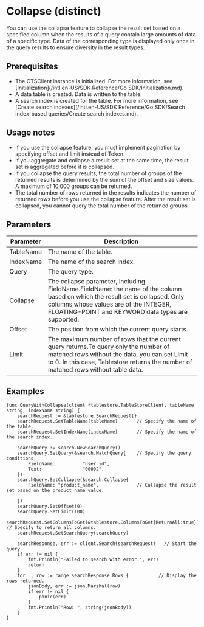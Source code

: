 # Collapse \(distinct\)

You can use the collapse feature to collapse the result set based on a specified column when the results of a query contain large amounts of data of a specific type. Data of the corresponding type is displayed only once in the query results to ensure diversity in the result types.

## Prerequisites

-   The OTSClient instance is initialized. For more information, see [Initialization](/intl.en-US/SDK Reference/Go SDK/Initialization.md).
-   A data table is created. Data is written to the table.
-   A search index is created for the table. For more information, see [Create search indexes](/intl.en-US/SDK Reference/Go SDK/Search index-based queries/Create search indexes.md).

## Usage notes

-   If you use the collapse feature, you must implement pagination by specifying offset and limit instead of Token.
-   If you aggregate and collapse a result set at the same time, the result set is aggregated before it is collapsed.
-   If you collapse the query results, the total number of groups of the returned results is determined by the sum of the offset and size values. A maximum of 10,000 groups can be returned.
-   The total number of rows returned in the results indicates the number of returned rows before you use the collapse feature. After the result set is collapsed, you cannot query the total number of the returned groups.

## Parameters

|Parameter|Description|
|---------|-----------|
|TableName|The name of the table.|
|IndexName|The name of the search index.|
|Query|The query type.|
|Collapse|The collapse parameter, including FieldName.FieldName: the name of the column based on which the result set is collapsed. Only columns whose values are of the INTEGER, FLOATING-POINT and KEYWORD data types are supported. |
|Offset|The position from which the current query starts.|
|Limit|The maximum number of rows that the current query returns.To query only the number of matched rows without the data, you can set Limit to 0. In this case, Tablestore returns the number of matched rows without table data. |

## Examples

```
func QueryWithCollapse(client *tablestore.TableStoreClient, tableName string, indexName string) {
    searchRequest := &tablestore.SearchRequest{}
    searchRequest.SetTableName(tableName)       // Specify the name of the table.
    searchRequest.SetIndexName(indexName)       // Specify the name of the search index.

    searchQuery := search.NewSearchQuery()
    searchQuery.SetQuery(&search.MatchQuery{    // Specify the query conditions.
        FieldName:          "user_id",
        Text:               "00002",
    })
    searchQuery.SetCollapse(&search.Collapse{
        FieldName: "product_name",              // Collapse the result set based on the product_name value.

    })
    searchQuery.SetOffset(0)
    searchQuery.SetLimit(100)
    searchRequest.SetColumnsToGet(&tablestore.ColumnsToGet{ReturnAll:true}) // Specify to return all columns.
    searchRequest.SetSearchQuery(searchQuery)

    searchResponse, err := client.Search(searchRequest)   // Start the query.
    if err != nil {
        fmt.Println("Failed to search with error:", err)
        return
    }
    for _, row := range searchResponse.Rows {           // Display the rows returned.
        jsonBody, err := json.Marshal(row)
        if err != nil {
            panic(err)
        }
        fmt.Println("Row: ", string(jsonBody))
    }
}
```

